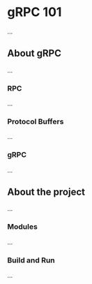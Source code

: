 # gRPC 101

...

## About gRPC

...

### RPC

...

### Protocol Buffers

...

### gRPC

...

## About the project

...

### Modules

...

### Build and Run

...
